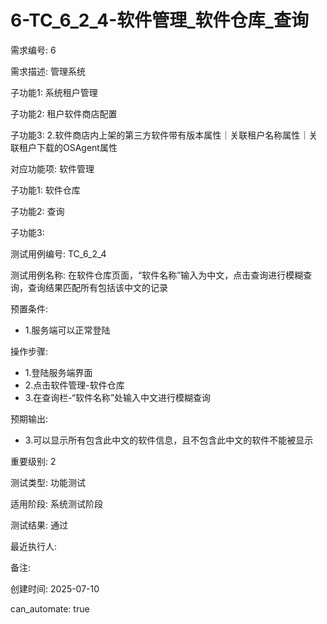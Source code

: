 # 6-TC_6_2_4-软件管理_软件仓库_查询

需求编号: 6

需求描述: 管理系统

子功能1: 系统租户管理

子功能2: 租户软件商店配置

子功能3: 2.软件商店内上架的第三方软件带有版本属性｜关联租户名称属性｜关联租户下载的OSAgent属性


对应功能项: 软件管理

子功能1: 软件仓库

子功能2: 查询

子功能3: 


测试用例编号: TC_6_2_4

测试用例名称: 在软件仓库页面，“软件名称”输入为中文，点击查询进行模糊查询，查询结果匹配所有包括该中文的记录

预置条件:
- 1.服务端可以正常登陆

操作步骤:
- 1.登陆服务端界面
- 2.点击软件管理-软件仓库
- 3.在查询栏-“软件名称”处输入中文进行模糊查询

预期输出:
- 3.可以显示所有包含此中文的软件信息，且不包含此中文的软件不能被显示

重要级别: 2

测试类型: 功能测试

适用阶段: 系统测试阶段

测试结果: 通过

最近执行人: 

备注: 

创建时间: 2025-07-10

can_automate: true
